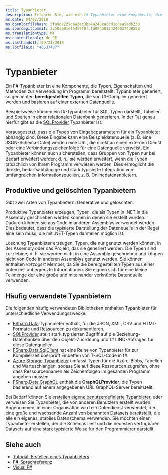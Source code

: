 ```yaml
---
title: Typanbieter
description: Erfahren Sie, wie ein f#-Typanbieter eine Komponente, die Typen, Eigenschaften und Methoden für die Verwendung in Ihren Programmen bereitstellt.
ms.date: 04/02/2018
ms.openlocfilehash: 5fa9de229caa2ec3ba4a248ca5cd1c8aa5adb230
ms.sourcegitcommit: 2350a091ef6459f0fcfd894301242400374d8558
ms.translationtype: MT
ms.contentlocale: de-DE
ms.lasthandoff: 09/21/2018
ms.locfileid: "46537487"
---
```

# <a name="type-providers"></a>Typanbieter

Ein F#-Typanbieter ist eine Komponente, die Typen, Eigenschaften und Methoden zur Verwendung im Programm bereitstellt. Typanbieter generiert, so genannten **bereitgestellten Typen**, die von f#-Compiler generiert werden und basieren auf einer externen Datenquelle.

Beispielsweise können ein f#-Typanbieter für SQL Typen darstellt, Tabellen und Spalten in einer relationalen Datenbank generieren. In der Tat genau hierfür gibt es die [SQLProvider](https://fsprojects.github.io/SQLProvider/) Typanbieter ist.

Vorausgesetzt, dass die Typen von Eingabeparametern für ein Typanbieter abhängig sind. Diese Eingabe kann eine Beispieldatenquelle (z. B. eine JSON-Schema-Datei) werden eine URL, die direkt an einen externen Dienst oder eine Verbindungszeichenfolge für eine Datenquelle verweist. Ein Typanbieter können auch sicherstellen, dass Gruppen von Typen nur bei Bedarf erweitert werden; d. h., sie werden erweitert, wenn die Typen tatsächlich von Ihrem Programm verwiesen werden. Dies ermöglicht die direkte, bedarfsabhängige und stark typisierte Integration von umfangreichen Informationsquellen, z. B. Onlinedatenanbietern.

## <a name="generative-and-erased-type-providers"></a>Produktive und gelöschten Typanbietern

Gibt zwei Arten von Typanbietern: Generative und gelöschten.

Produktive Typanbieter erzeugen, Typen, die als Typen in .NET in die Assembly geschrieben werden können in denen sie erstellt wurden. Dadurch können sie aus Code in anderen Assemblys verwendet werden. Dies bedeutet, dass die typisierte Darstellung der Datenquelle in der Regel eine sein muss, die mit .NET-Typen darstellen möglich ist.

Löschung Typanbieter erzeugen, Typen, die nur genutzt werden können, in der Assembly oder das Projekt, das sie generiert werden. Die Typen sind kurzlebige; d. h. sie werden nicht in eine Assembly geschrieben und können nicht von Code in anderen Assemblys genutzt werden. Sie können enthalten *verzögert* Member, da Sie die bereitgestellten Typen aus einer potenziell unbegrenzte Informationen. Sie eignen sich für eine kleine Teilmenge der eine große und miteinander verknüpfte Datenquelle verwenden.

## <a name="commonly-used-type-providers"></a>Häufig verwendete Typanbietern

Die folgenden häufig verwendeten Bibliotheken enthalten Typanbieter für unterschiedliche Verwendungszwecke:

- [FSharp.Data](https://fsharp.github.io/FSharp.Data/) Typanbieter enthält, für die JSON, XML, CSV und HTML-Formate und Ressourcen zu dokumentieren.
- [SQLProvider](https://fsprojects.github.io/SQLProvider/) stellt stark typisierten Zugriff auf die Beziehung-Datenbanken über den Objekt-Zuordnung und f# LINQ-Abfragen für diese Datenquellen.
- [FSharp.Data.SqlClient](https://fsprojects.github.io/FSharp.Data.SqlClient/) hat eine Reihe von Typanbieter für zur Kompilierzeit überprüft Einbetten von T-SQL-Code in f#.
- [Azure Storage-Typanbieter](https://fsprojects.github.io/AzureStorageTypeProvider/) umfasst Typen für die Azure-Blobs, Tabellen und Warteschlangen, sodass Sie auf diese Ressourcen zugreifen, ohne dass Ressourcennamen als Zeichenfolgen im gesamten Programm angeben müssen.
- [FSharp.Data.GraphQL](https://fsprojects.github.io/FSharp.Data.GraphQL/index.html) enthält die **GraphQLProvider**, die Typen basierend auf einem angegebenen URL GraphQL-Server bereitstellt.

Bei Bedarf können Sie [erstellen eigene benutzerdefinierte Typanbieter](creating-a-type-provider.md), oder verweisen Sie Typanbieter, die von anderen Benutzern erstellt wurden. Angenommen, in einer Organisation wird ein Datendienst verwendet, der eine große und wachsende Anzahl von benannten Datasets bereitstellt, die alle ein eigenes, stabiles Datenschema verwenden. Sie möchten einen Typanbieter erstellen, der die Schemas liest und die neuesten verfügbaren Datasets auf eine stark typisierte Weise für den Programmierer darstellt.

## <a name="see-also"></a>Siehe auch

- [Tutorial: Erstellen eines Typanbieters](creating-a-type-provider.md)
- [F#-Sprachreferenz](../../language-reference/index.md)
- [Visual F#](../../index.md)

